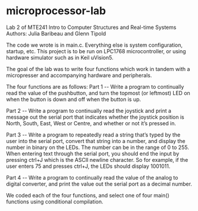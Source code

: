 # microprocessor-lab
Lab 2 of MTE241 Intro to Computer Structures and Real-time Systems
Authors: Julia Baribeau and Glenn Tipold

The code we wrote is in main.c. Everything else is system configuration, startup, etc.
This project is to be run on LPC1768 microcontroller, or using hardware simulator such as in Keil uVision5. 

The goal of the lab was to write four functions which work in tandem with a micropresser and accompanying 
hardware and peripherals. 

The four functions are as follows:
  Part 1 -- Write a program to continually read the value of the pushbutton, and turn the topmost
            (or leftmost) LED on when the button is down and off when the button is up.
            
  Part 2 -- Write a program to continually read the joystick and print a message out the serial port
            that indicates whether the joystick position is North, South, East, West or Centre, and whether
            or not it’s pressed in.
            
  Part 3 -- Write a program to repeatedly read a string that’s typed by the user into the serial port,
            convert that string into a number, and display the number in binary on the LEDs. The number
            can be in the range of 0 to 255. When entering text through the serial port, you should end the
            input by pressing ctrl+J which is the ASCII newline character. So for example, if the user enters
            75 and presses ctrl+J, the LEDs should display 1001011.
            
  Part 4 -- Write a program to continually read the value of the analog to digital converter, and
            print the value out the serial port as a decimal number.
            
We coded each of the four functions, and select one of four main() functions using conditional compilation.

